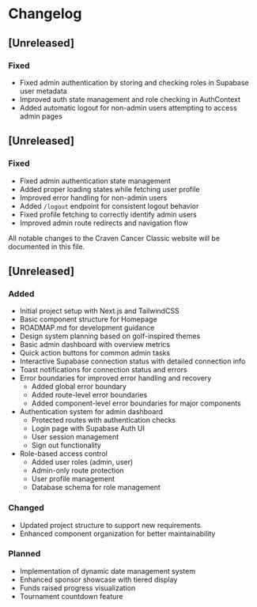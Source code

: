 # Changelog

## [Unreleased]
### Fixed
- Fixed admin authentication by storing and checking roles in Supabase user metadata
- Improved auth state management and role checking in AuthContext
- Added automatic logout for non-admin users attempting to access admin pages


## [Unreleased]
### Fixed
- Fixed admin authentication state management
- Added proper loading states while fetching user profile
- Improved error handling for non-admin users
- Added `/logout` endpoint for consistent logout behavior
- Fixed profile fetching to correctly identify admin users
- Improved admin route redirects and navigation flow


All notable changes to the Craven Cancer Classic website will be documented in this file.

## [Unreleased]

### Added
- Initial project setup with Next.js and TailwindCSS
- Basic component structure for Homepage
- ROADMAP.md for development guidance
- Design system planning based on golf-inspired themes
- Basic admin dashboard with overview metrics
- Quick action buttons for common admin tasks
- Interactive Supabase connection status with detailed connection info
- Toast notifications for connection status and errors
- Error boundaries for improved error handling and recovery
  - Added global error boundary
  - Added route-level error boundaries
  - Added component-level error boundaries for major components
- Authentication system for admin dashboard
  - Protected routes with authentication checks
  - Login page with Supabase Auth UI
  - User session management
  - Sign out functionality
- Role-based access control
  - Added user roles (admin, user)
  - Admin-only route protection
  - User profile management
  - Database schema for role management

### Changed
- Updated project structure to support new requirements
- Enhanced component organization for better maintainability

### Planned
- Implementation of dynamic date management system
- Enhanced sponsor showcase with tiered display
- Funds raised progress visualization
- Tournament countdown feature
